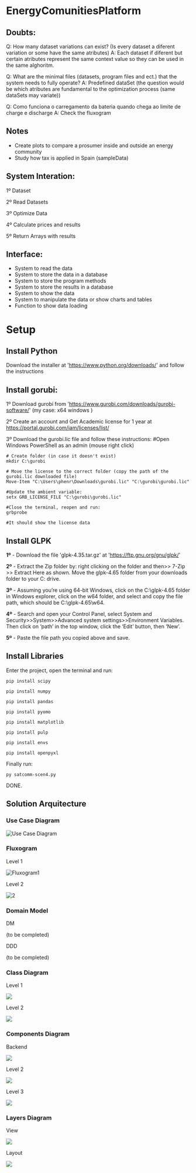 # EnergyComunitiesPlatform 

## Doubts:
Q: How many dataset variations can exist? (Is every dataset a diferent variation or some have the same atributes)
A: Each dataset if diferent but certain atributes represent the same context value so they can be used in the same alghoritm.

Q: What are the minimal files (datasets, program files and ect.) that the system needs to fully operate? 
A: Predefined dataSet (the question would be which atributes are fundamental to the optimization process (same dataSets may variate))

Q: Como funciona o carregamento da bateria quando chega ao limite de charge e discharge
A: Check the fluxogram

## Notes
- Create plots to compare a prosumer inside and outside an energy community
- Study how tax is applied in Spain (sampleData)

## System Interation:

1º Dataset 

2º Read Datasets 

3º Optimize Data

4º Calculate prices and results

5º Return Arrays with results

## Interface:

- System to read the data 
- System to store the data in a database
- System to store the program methods
- System to store the results in a database
- System to show the data
- System to manipulate the data or show charts and tables 
- Function to show data loading

# Setup


## Install Python
Download the installer at 'https://www.python.org/downloads/' and follow the instructions

## Install gorubi:

1º Download gurobi from 'https://www.gurobi.com/downloads/gurobi-software/' (my case: x64 windows ) 

2º Create an account and Get Academic license for 1 year at https://portal.gurobi.com/iam/licenses/list/

3º Download the gurobi.lic file and follow these instructions:
    #Open Windows PowerShell as an admin (mouse right click)

    # Create folder (in case it doesn't exist)
    mkdir C:\gurobi  

    # Move the license to the correct folder (copy the path of the gurobi.lic downloaded file)
    Move-Item "C:\Users\phenr\Downloads\gurobi.lic" "C:\gurobi\gurobi.lic"

    #Update the ambient variable:
    setx GRB_LICENSE_FILE "C:\gurobi\gurobi.lic"

    #Close the terminal, reopen and run:
    grbprobe

    #It should show the license data

## Install GLPK

**1º** - Download the file 'glpk-4.35.tar.gz' at 'https://ftp.gnu.org/gnu/glpk/'

**2º** - Extract the Zip folder by: right clicking on the folder and then>> 7-Zip >> Extract Here as shown. Move the glpk-4.65 folder from your downloads folder to your C: drive.

**3º** - Assuming you’re using 64-bit Windows, click on the C:\glpk-4.65 folder in Windows explorer, click on the w64 folder, and select and copy the file path, which should be C:\glpk-4.65\w64.

**4º** - Search and open your Control Panel, select System and Security>>System>>Advanced system settings>>Environment Variables. Then click on ‘path’ in the top window, click the ‘Edit’ button, then ‘New’.

**5º** - Paste the file path you copied above and save.

## Install Libraries 

Enter the project, open the terminal and run:

    pip install scipy

    pip install numpy

    pip install pandas
    
    pip install pyomo
    
    pip install matplotlib

    pip install pulp

    pip install envs

    pip install openpyxl

Finally run:

    py satcomm-scen4.py

DONE.

## Solution Arquitecture

### Use Case Diagram

![Use Case Diagram](CodeDocs\UseCaseDiagram\UseCaseDiagram.svg)

### Fluxogram
Level 1 

![Fluxogram1](CodeDocs\Fluxogram\Fluxogram.png)

Level 2 

![2](CodeDocs\Fluxogram\FluxogramLevel2.png)

### Domain Model

DM

(to be completed)

DDD

(to be completed)

### Class Diagram

Level 1

![](CodeDocs\ClassDiagram\ClassDiagram.png)

Level 2

![](CodeDocs\ClassDiagram\ClassDiagram2.png)

### Components Diagram

Backend

![](CodeDocs\components\componentsModelBackEnd.svg)

Level 2

![](CodeDocs\components\componentsModelLevel2.svg)

Level 3

![](CodeDocs\components\componentsModelServer.svg)

### Layers Diagram

View

![](CodeDocs\Layers\LayersView.svg)

Layout 

![](CodeDocs\Layers\LayoutLayers.svg)
